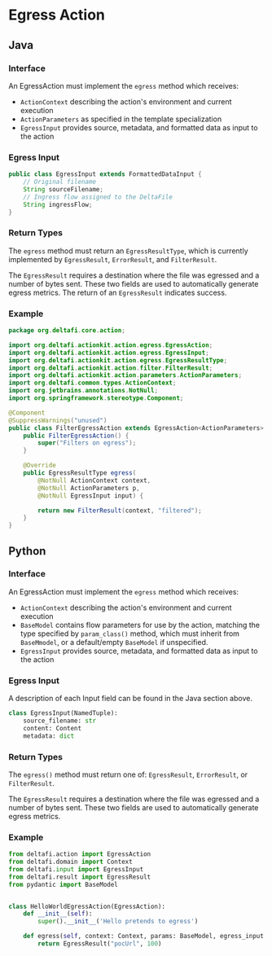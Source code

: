 # Egress Action

## Java

### Interface

An EgressAction must implement the `egress` method which receives:
* `ActionContext` describing the action's environment and current execution
* `ActionParameters` as specified in the template specialization
* `EgressInput` provides source, metadata, and formatted data as input to the action

### Egress Input

```java
public class EgressInput extends FormattedDataInput {
    // Original filename
    String sourceFilename;
    // Ingress flow assigned to the DeltaFile
    String ingressFlow;
}
```

### Return Types

The `egress` method must return an `EgressResultType`, which is currently implemented by `EgressResult`,  `ErrorResult`, and `FilterResult`.

The `EgressResult` requires a destination where the file was egressed and a number of bytes sent. These two fields are used to automatically generate egress metrics.
The return of an `EgressResult` indicates success.

### Example

```java
package org.deltafi.core.action;

import org.deltafi.actionkit.action.egress.EgressAction;
import org.deltafi.actionkit.action.egress.EgressInput;
import org.deltafi.actionkit.action.egress.EgressResultType;
import org.deltafi.actionkit.action.filter.FilterResult;
import org.deltafi.actionkit.action.parameters.ActionParameters;
import org.deltafi.common.types.ActionContext;
import org.jetbrains.annotations.NotNull;
import org.springframework.stereotype.Component;

@Component
@SuppressWarnings("unused")
public class FilterEgressAction extends EgressAction<ActionParameters> {
    public FilterEgressAction() {
        super("Filters on egress");
    }

    @Override
    public EgressResultType egress(
        @NotNull ActionContext context,
        @NotNull ActionParameters p,
        @NotNull EgressInput input) {

        return new FilterResult(context, "filtered");
    }
}
```
## Python

### Interface

An EgressAction must implement the `egress` method which receives:
* `ActionContext` describing the action's environment and current execution
* `BaseModel` contains flow parameters for use by the action, matching the type specified by `param_class()` method, which must inherit from `BaseMmodel`, or a default/empty `BaseModel` if unspecified.
* `EgressInput` provides source, metadata, and formatted data as input to the action

### Egress Input

A description of each Input field can be found in the Java section above.

```python
class EgressInput(NamedTuple):
    source_filename: str
    content: Content
    metadata: dict
```

### Return Types

The `egress()` method must return one of: `EgressResult`, `ErrorResult`, or `FilterResult`.

The `EgressResult` requires a destination where the file was egressed and a number of bytes sent. These two fields are used to automatically generate egress metrics.

### Example

```python
from deltafi.action import EgressAction
from deltafi.domain import Context
from deltafi.input import EgressInput
from deltafi.result import EgressResult
from pydantic import BaseModel


class HelloWorldEgressAction(EgressAction):
    def __init__(self):
        super().__init__('Hello pretends to egress')

    def egress(self, context: Context, params: BaseModel, egress_input: EgressInput):
        return EgressResult("pocUrl", 100)
```
